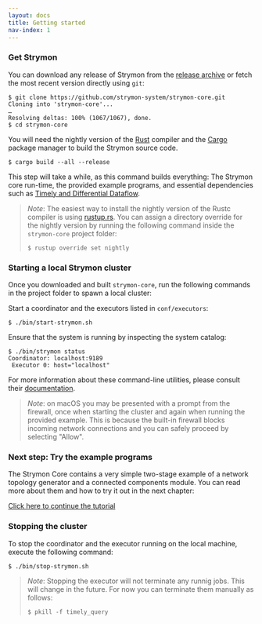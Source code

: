 ```yaml
---
layout: docs
title: Getting started
nav-index: 1
---
```


### Get Strymon

You can download any release of Strymon from the [release archive](/download) or
fetch the most recent version directly using `git`:

```terminal
$ git clone https://github.com/strymon-system/strymon-core.git
Cloning into 'strymon-core'...
…
Resolving deltas: 100% (1067/1067), done.
$ cd strymon-core
```

You will need the nightly version of the [Rust](https://www.rust-lang.org/en-US/)
compiler and the [Cargo](https://crates.io/) package manager to build the
Strymon source code.

```terminal
$ cargo build --all --release
```

This step will take a while, as this command builds everything: The Strymon core
run-time, the provided example programs, and essential dependencies such as
[Timely and Differential Dataflow](https://github.com/frankmcsherry/timely-dataflow).

> *Note*: The easiest way to install the nightly version of the Rustc compiler is
> using [rustup.rs](https://rustup.rs/). You can assign a directory override
> for the nightly version by running the following command
> inside the `strymon-core` project folder:
> ```terminal
> $ rustup override set nightly
> ```

### Starting a local Strymon cluster

Once you downloaded and built `strymon-core`, run the following commands in
the project folder to spawn a local cluster:

Start a coordinator and the executors listed in `conf/executors`:

```terminal
$ ./bin/start-strymon.sh
```

Ensure that the system is running by inspecting the system catalog:

```terminal
$ ./bin/strymon status
Coordinator: localhost:9189
 Executor 0: host="localhost"
```

For more information about these command-line utilities, please consult their
[documentation](command-line-interface).

> *Note*: on macOS you may be presented with a prompt from the firewall, once
> when starting the cluster and again when running the provided example.  This
> is because the built-in firewall blocks incoming network connections and you
> can safely proceed by selecting "Allow".

### Next step: Try the example programs

The Strymon Core contains a very simple two-stage example of a network topology
generator and a connected components module. You can read more about them
and how to try it out in the next chapter:

<a class="button" href="running-the-example">Click here to continue the tutorial</a>

### Stopping the cluster

To stop the coordinator and the executor running on the local machine,
execute the following command:

```terminal
$ ./bin/stop-strymon.sh
```

> *Note*: Stopping the executor will not terminate any runnig jobs. This will
> change in the future. For now you can terminate them manually as follows:
> ```terminal
> $ pkill -f timely_query
> ```
